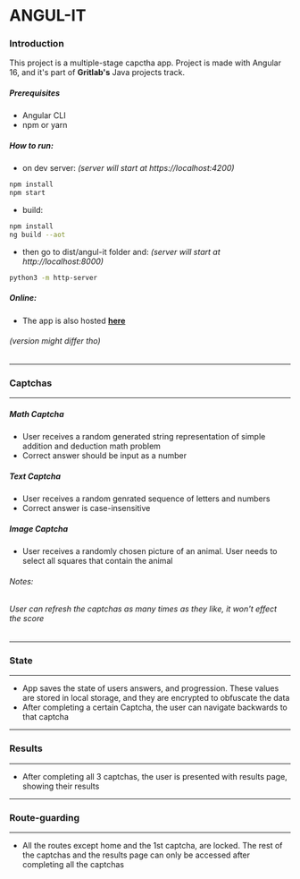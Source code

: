 # ANGUL-IT

### Introduction

This project is a multiple-stage capctha app. Project is made with Angular 16,
and it's part of **Gritlab's** Java projects track.

##### Prerequisites

- Angular CLI
- npm or yarn

##### How to run:

- on dev server: _(server will start at https://localhost:4200)_

```bash
npm install
npm start
```

- build:

```bash
npm install
ng build --aot
```

- then go to dist/angul-it folder and: _(server will start at
  http://localhost:8000)_

```bash
python3 -m http-server
```

##### Online:

- The app is also hosted [**here**](https://captcha-96d84.web.app/home)

###### _(version might differ tho)_

---

### Captchas

---

##### Math Captcha

- User receives a random generated string representation of simple addition and
  deduction math problem
- Correct answer should be input as a number

##### Text Captcha

- User receives a random genrated sequence of letters and numbers
- Correct answer is case-insensitive

##### Image Captcha

- User receives a randomly chosen picture of an animal. User needs to select all
  squares that contain the animal

###### Notes:

###### _User can refresh the captchas as many times as they like, it won't effect the score_

---

### State

---

- App saves the state of users answers, and progression. These values are stored
  in local storage, and they are encrypted to obfuscate the data
- After completing a certain Captcha, the user can navigate backwards to that
  captcha

---

### Results

---

- After completing all 3 captchas, the user is presented with results page,
  showing their results

---

### Route-guarding

---

- All the routes except home and the 1st captcha, are locked. The rest of the
  captchas and the results page can only be accessed after completing all the
  captchas
